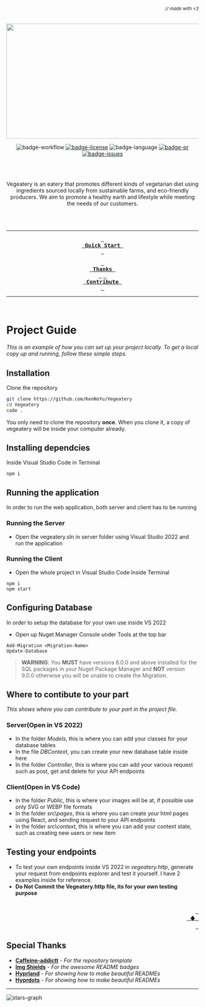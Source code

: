 ###### _<div align="right"><sub>// made with &lt;3</sub></div>_

<div align="center">



<a href="https://github.com/KenNoYu/Vegeatery">
  <img src="https://github.com/KenNoYu/Vegeatery/blob/main/assets/logo.svg" width="750" height="300" alt="">
</a>

<br>



![badge-workflow]
[![badge-license]][license]
![badge-language]
[![badge-pr]][prs]
[![badge-issues]][issues]

<br><br>



Vegeatery is an eatery that promotes different kinds of vegetarian diet using ingredients sourced locally from sustainable farms, and eco-friendly producers. We aim to promote a healthy earth and lifestyle while meeting the needs of our customers.

<br><br>

---



**[<kbd> <br> Quick Start <br> </kbd>](#quick-start)**

**[<kbd> <br> Thanks <br> </kbd>](#special-thanks)**
**[<kbd> <br> Contribute <br> </kbd>][contribute]**

---

<br>

</div>

# Project Guide

_This is an example of how you can set up your project locally.
To get a local copy up and running, follow these simple steps._

## Installation

Clone the repository
```sh
git clone https://github.com/KenNoYu/Vegeatery
cd Vegeatery
code .
```
You only need to clone the repository **once**. When you clone it, a copy of vegeatery will be inside your computer already.

## Installing dependcies
Inside Visual Studio Code in Terminal
```
npm i
```

## Running the application
In order to run the web application, both server and client has to be running
### Running the Server
- Open the vegeatery.sln in server folder using Visual Studio 2022 and run the application
### Running the Client
- Open the whole project in Visual Studio Code
Inside Terminal
```
npm i
npm start
```

## Configuring Database
In order to setup the database for your own use inside VS 2022
- Open up Nuget Manager Console under Tools at the top bar
```
Add-Migration <Migration-Name>
Update-Database
```
> **WARNING**: You **MUST** have versions 8.0.0 and above installed for the SQL packages in your Nuget Package Manager and **NOT** version 9.0.0 otherwise you will be unable to create the Migration.

## Where to contibute to your part
_This shows where you can contribute to your part in the project file._
### Server(Open in VS 2022)
- In the folder _Models_, this is where you can add your classes for your database tables
- In the file _DBContext_, you can create your new database table inside here
- In the folder _Controller_, this is where you can add your various request such as post, get and delete for your API endpoints
### Client(Open in VS Code)
- In the folder _Public_, this is where your images will be at, if possible use only SVG or WEBP file formats
- In the folder _src\pages_, this is where you can create your html pages using React, and sending request to your API endpoints
- In the folder _src\context_, this is where you can add your context state, such as creating new users or new item

## Testing your endpoints
- To test your own endpoints inside VS 2022 in _vegeatery.http_, generate your request from endpoints explorer and test it yourself. I have 2 examples inside for reference.
- **Do Not Commit the Vegeatery.http file, its for your own testing purpose**

<div align="right">
  <br>
  <a href="#-made-with-3"><kbd> <br> 🡅 <br> </kbd></a>
</div>

## Special Thanks

- **[Caffeine-addictt][template-repo]** - _For the repository template_
- **[Img Shields][img-shields]** - _For the awesome README badges_
- **[Hyprland][hyprland]** - _For showing how to make beautiful READMEs_
- **[Hyprdots][hyprdots]** - _For showing how to make beautiful READMEs_

---

![stars-graph]




[stars-graph]: https://starchart.cc/KenNoYu/Vegeatery.svg?variant=adaptive
[prs]: https://github.com/KenNoYu/Vegeatery/pulls
[issues]: https://github.com/KenNoYu/Vegeatery/issues
[license]: https://github.com/KenNoYu/Vegeatery/blob/main/LICENSE



[contribute]: https://github.com/KenNoYu/Vegeatery/blob/main/CONTRIBUTING.md



[template-repo]: https://github.com/caffeine-addictt/waku
[hyprland]: https://github.com/hyprwm/Hyprland
[hyprdots]: https://github.com/prasanthrangan/hyprdots
[img-shields]: https://shields.io



[badge-workflow]: https://github.com/KenNoYu/Vegeatery/actions/workflows/test-worker.yml/badge.svg
[badge-issues]: https://img.shields.io/github/issues/KenNoYu/Vegeatery
[badge-pr]: https://img.shields.io/github/issues-pr/KenNoYu/Vegeatery
[badge-language]: https://img.shields.io/github/languages/top/KenNoYu/Vegeatery
[badge-license]: https://img.shields.io/github/license/KenNoYu/Vegeatery
